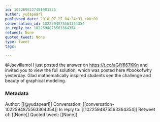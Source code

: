 ```yaml
---
id: 1022699227451981825
author: yudapearl
published_date: 2018-07-27 04:24:31 +00:00
conversation_id: 1022594875563364354
in_reply_to: 1022594875563364354
retweet: None
quoted_tweet: None
type: tweet
tags:

---
```


@Jsevillamol I just posted the answer on https://t.co/aGiY667KKn and invited you to view the full solution, which was posted here #bookofwhy yesterday. Glad mathematically inspired students see the challenge and beauty of graphical modeling.

### Metadata

Author: [[@yudapearl]]
Conversation: [[conversation-1022594875563364354]]
In reply to: [[1022594875563364354]]
Retweet of: [[None]]
Quoted tweet: [[None]]
